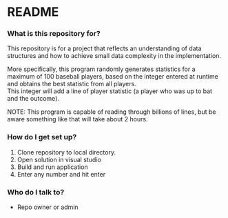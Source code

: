 # README #

### What is this repository for? ###

This repository is for a project that reflects an understanding of data structures and how to achieve small data complexity in the implementation.

More specifically, this program randomly generates statistics for a maximum of 100 baseball players, based on the integer entered at runtime and obtains the best statistic from all players.  
This integer will add a line of player statistic (a player who was up to bat and the outcome).

NOTE:  This program is capable of reading through billions of lines, but be aware something like that will take about 2 hours.

### How do I get set up? ###

1.  Clone repository to local directory.
2.  Open solution in visual studio
3.  Build and run application
4.  Enter any number and hit enter

### Who do I talk to? ###

* Repo owner or admin